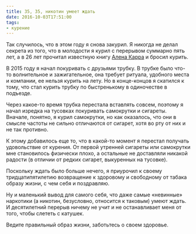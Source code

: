 ```yaml
---
title: 35, 35, никотин умеет ждать
date: 2016-10-03T17:51:00
tags:
- курение
---
```


Так случилось, что в этом году я снова закурил. Я никогда не делал секрета из того, что в молодости я курил с перерывом
суммарно пять лет, а в 26 лет прочитал известную книгу [Алена Карра](https://ru.wikipedia.org/wiki/%D0%9A%D0%B0%D1%80%D1%80,_%D0%90%D0%BB%D0%BB%D0%B5%D0%BD) и бросил курить.

В 2015 году я начал покуривать с друзьями трубку. В трубке было что-то волнительное и зажигательное, она требует
ритуала, удобного места и компании, ее нельзя курить на лету. Но в конце-концов я скатился к тому, что стал курить
трубку по быстренькому в одиночестве в подъезде.

Через какое-то время трубка перестала вставлять совсем, поэтому я начал изредка на тусовках покуривать самокрутки и
сигареты. Вначале, понятно, я курил самокрутки, но как оказалось, что они в смысле частоты не сильно отличаются от
сигарет, хотя во рту от них и не так противно.

К этому добавилось еще то, что в какой-то момент я перестал получать удовольствие от курения. От первой утренней
сигареты или самокрутки мне становилось физически плохо, а остальные не доставляли никакой радости (в отличии от редких
сигарет, выкуренных на тусовке).

Поскольку ждать было больше нечего, я приурочил к своему тридцатипятилетию возвращение к здоровому и свободному от
табака образу жизни, с чем себя и поздравляю.

Ну и маленький вывод для самого себя, что даже самые «невинные» наркотики (а никотин, безусловно, относится к таковым)
умеют ждать. И десятилетний перерыв ничему не учит и не останавливает меня от того, чтобы слететь с катушек.

Ведите правильный образ жизни, заботьтесь о своем здоровье.



